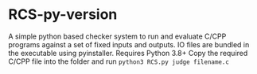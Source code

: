# RCS-py-version
A simple python based checker system to run and evaluate C/CPP programs against a set of fixed inputs and outputs. IO files are bundled in the executable using pyinstaller. 
Requires Python 3.8+
Copy the required C/CPP file into the folder and run `python3 RCS.py judge filename.c`